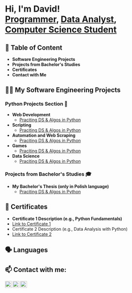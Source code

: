 <h1>Hi, I'm David! <br/><a href="https://github.com/HerrDavey">Programmer</a>, <a href="LABURL">Data Analyst</a>, <a href="LABURL">Computer Science Student</a></h1>

<h2>📝 Table of Content</h2>

- <b>Software Engineering Projects</b><br>
- <b>Projects from Bachelor's Studies</b>
- <b>Certificates</b><br>
- <b>Contact with Me</b>

<h2>👨‍💻 My Software Engineering Projects</h2>

<h3>Python Projects Section 🐍</h3>

- <b>Web Development</b>
  - [Praciting DS & Algos in Python](LABURL)
- <b>Scripting</b>
  - [Praciting DS & Algos in Python](LABURL)
- <b>Automation and Web Scraping</b>
  - [Praciting DS & Algos in Python](LABURL)
- <b>Games</b>
  - [Praciting DS & Algos in Python](LABURL)
- <b>Data Science</b>
  - [Praciting DS & Algos in Python](LABURL)

<h3>Projects from Bachelor's Studies 🎓</h3>

- <b>My Bachelor's Thesis (only in Polish language)</b>
  - [Praciting DS & Algos in Python](https://github.com/joshmadakor1/Algorithms-Practice)

<h2>📜 Certificates </h2>

- <b>Certificate 1 Description (e.g., Python Fundamentals)</b>
- [Link to Certificate 1](https://example.com/certificate1)
- Certificate 2 Description (e.g., Data Analysis with Python)
- [Link to Certificate 2](https://example.com/certificate2)

<h2>🗣️ Languages </h2>


<h2> 📫 Contact with me:</h2>

[<img align="left" alt="HerrDavey | LinkedIn" width="22px" src="https://cdn.jsdelivr.net/npm/simple-icons@v3/icons/linkedin.svg" />][linkedin]
[<img align="left" alt="HerrDavey | Instagram" width="22px" src="https://cdn.jsdelivr.net/npm/simple-icons@3.13.0/icons/gmail.svg"/>](mailto:david.bakalarczyk00@gmail.com)
[<img align="left" alt="HerrDavey | Code Wars" width="22px" src="https://cdn.jsdelivr.net/npm/simple-icons@3.13.0/icons/codewars.svg" />][codewars]

[linkedin]: https://www.linkedin.com/in/david-bakalarczyk-04285b199/
[gmail]: https://github.com/HerrDavey
[codewars]: https://www.codewars.com/users/SirDavey

